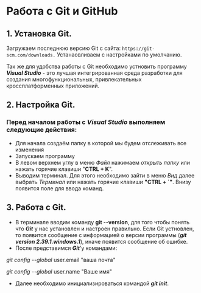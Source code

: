 # Работа с Git и GitHub

## 1. Установка Git. 
Загружаем последнюю версию Git с сайта: `https://git-scm.com/downloads.`
Устанаовливаем с настройками по умолчанию.

Так же для удобства работы с Git необходимо устновить программу ***Visual Studio*** - это лучшая интегрированная среда разработки для создания многофункциональных, привлекательных кроссплатформенных приложений.

## 2. Настройка Git.

### Перед началом работы с ***Visual Studio*** выполняем следующие действия:
- Для начала создаём папку в которой мы будем отслеживать все изменения
- Запускаем программу
- В левом верхнем углу в меню *Файл* нажимаем *открыть папку* или нажать горячие клавиши "**CTRL + K**".
- Выводим терминал. Для этого необходимо зайти в меню *Вид* далее выбрать *Терминал* или нажать горячие клавиши **"CTRL + `"**. Внизу появится поле для ввода команд.

## 3. Работа с Git.

- В терминале вводим команду **git --version**, для того чтобы понять что ***Git*** у нас установлен и настроен правильно. Если Git устновлен, то появится сообщение с информацией о версии программы (***git version 2.39.1.windows.1***), иначе появится сообщение об ошибке.
- После представимся ***Git***'у командами:

*git config --global* user.email "ваша почта"

*git config --global* user.name "Ваше имя"
- Далее необходимо инициализироваться командой ***git init***.








